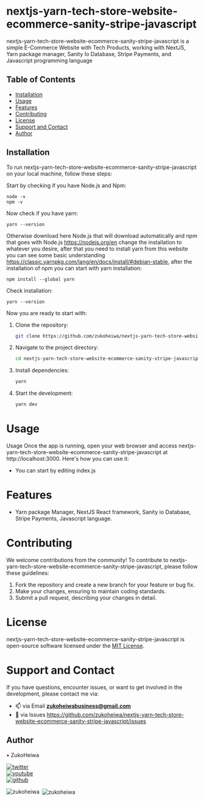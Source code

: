 # nextjs-yarn-tech-store-website-ecommerce-sanity-stripe-javascript

nextjs-yarn-tech-store-website-ecommerce-sanity-stripe-javascript is a simple E-Commerce Website with Tech Products, working with NextJS, Yarn package manager, Sanity Io Database, Stripe Payments, and Javascript programming language

## Table of Contents

- [Installation](#installation)
- [Usage](#usage)
- [Features](#features)
- [Contributing](#contributing)
- [License](#license)
- [Support and Contact](#support-and-contact)
- [Author](#author)
## Installation

To run nextjs-yarn-tech-store-website-ecommerce-sanity-stripe-javascript on your local machine, follow these steps:

Start by checking if you have Node.js and Npm:
```
node -v
npm -v
```

Now check if you have yarn:
```
yarn --version
```

Otherwise download here Node.js that will download automatically and npm that goes with Node.js https://nodejs.org/en change the installation to whatever you desire, after that you need to install yarn from this website you can see some basic understanding https://classic.yarnpkg.com/lang/en/docs/install/#debian-stable, after the installation of npm you can start with yarn installation:

```
npm install --global yarn
```
Check installation:

```
yarn --version
```

Now you are ready to start with:

1. Clone the repository:

    ```bash
   git clone https://github.com/zukoheiwa/nextjs-yarn-tech-store-website-ecommerce-sanity-stripe-javascript.git
    ```
2. Navigate to the project directory:

    ```bash
    cd nextjs-yarn-tech-store-website-ecommerce-sanity-stripe-javascript
    ```
3. Install dependencies:
    ```bash
    yarn
    ```

4. Start the development:
    ```bash
    yarn dev
    ```

# Usage
Usage
Once the app is running, open your web browser and access nextjs-yarn-tech-store-website-ecommerce-sanity-stripe-javascript at http://localhost:3000. Here's how you can use it:

- You can start by editing index.js

# Features
- Yarn package Manager, NextJS React framework, Sanity io Database, Stripe Payments, Javascript language.

# Contributing
We welcome contributions from the community! To contribute to nextjs-yarn-tech-store-website-ecommerce-sanity-stripe-javascript, please follow these guidelines:
1. Fork the repository and create a new branch for your feature or bug fix.
2. Make your changes, ensuring to maintain coding standards.
3. Submit a pull request, describing your changes in detail.

# License
nextjs-yarn-tech-store-website-ecommerce-sanity-stripe-javascript is open-source software licensed under the [MIT License](https://choosealicense.com/licenses/mit/).

# Support and Contact
If you have questions, encounter issues, or want to get involved in the development, please contact me via:
- 📫 via Email **zukoheiwabusiness@gmail.com**
- 📄 via Issues https://github.com/zukoheiwa/nextjs-yarn-tech-store-website-ecommerce-sanity-stripe-javascript/issues 

## Author
&#8226; ZukoHeiwa
<div>
<a href="https://www.youtube.com/channel/UCt3X0lR50_2yqdj9o3LUpKA" target="blank">
  <img src="https://img.shields.io/badge/@ZukoHeiwa-blue?style=for-the-badge&logo=twitter" alt="twitter" />
</a>
<br>
<a href="https://twitter.com/ZukoHeiwa" target="blank">
  <img src="https://img.shields.io/badge/@ZukoHeiwa-red?style=for-the-badge&logo=youtube" alt="youtube" />
</a>
<br>
<a href="https://github.com/ZukoHeiwa" target="blank">
  <img src="https://img.shields.io/badge/@ZukoHeiwa-black?style=for-the-badge&logo=github" alt="github" />
</a>
</div>

<p><img align="left" src="https://github-readme-stats.vercel.app/api/top-langs?username=zukoheiwa&show_icons=true&locale=en&layout=compact" alt="zukoheiwa" /></p>

<p>&nbsp;<img align="center" src="https://github-readme-stats.vercel.app/api?username=zukoheiwa&show_icons=true&locale=en" alt="zukoheiwa" /></p>
